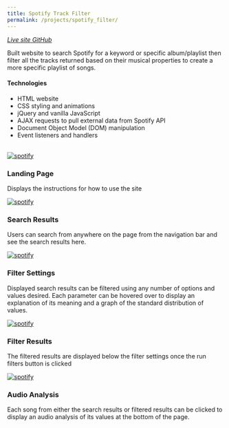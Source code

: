 ```yaml
---
title: Spotify Track Filter
permalink: /projects/spotify_filter/
---
```


<a href="https://spk2dc.github.io/SpotifyTrackFilter/" target="_blank">
<i class="fa fa-external-link" aria-hidden="true">  Live site</i>
<a>

<a href="https://github.com/spk2dc/spk2dc.github.io/tree/master/SpotifyTrackFilter#spotify-track-filter-read-me" target="_blank">
<i class="fa fa-github" aria-hidden="true">  GitHub</i>
</a>

<p class="lead">
Built website to search Spotify for a keyword or specific album/playlist then filter all the tracks returned based on their musical properties to create a more specific playlist of songs.
</p>

#### Technologies

- HTML website
- CSS styling and animations
- jQuery and vanilla JavaScript
- AJAX requests to pull external data from Spotify API
- Document Object Model (DOM) manipulation
- Event listeners and handlers

<br />

<div class="row">

  <div class="col-lg-12">
    <div class="thumbnail">
      <div class="image">
        <a href="{{site.baseurl}}/assets/img/projects/spotify_filter/SpotifyFilter (5).png"><img src="{{site.baseurl}}/assets/img/projects/spotify_filter/SpotifyFilter (5).png" class="img-responsive" alt="spotify"></a>
      </div>
      <div class="caption">
        <h3>Landing Page</h3>
        <p>Displays the instructions for how to use the site</p>
      </div>
    </div>
  </div>

  <div class="col-lg-12">
    <div class="thumbnail">
      <div class="image">
        <a href="{{site.baseurl}}/assets/img/projects/spotify_filter/SpotifyFilter (4).png"><img src="{{site.baseurl}}/assets/img/projects/spotify_filter/SpotifyFilter (4).png" class="img-responsive" alt="spotify"></a>
      </div>
      <div class="caption">
        <h3>Search Results</h3>
        <p>Users can search from anywhere on the page from the navigation bar and see the search results here.</p>
      </div>
    </div>
  </div>

  <div class="col-lg-12">
    <div class="thumbnail">
      <div class="image">
        <a href="{{site.baseurl}}/assets/img/projects/spotify_filter/SpotifyFilter (1).png"><img src="{{site.baseurl}}/assets/img/projects/spotify_filter/SpotifyFilter (1).png" class="img-responsive" alt="spotify"></a>
      </div>
      <div class="caption">
        <h3>Filter Settings</h3>
        <p>Displayed search results can be filtered using any number of options and values desired. Each parameter can be hovered over to display an explanation of its meaning and a graph of the standard distribution of values.</p>
      </div>
    </div>
  </div>

  <div class="col-lg-12">
    <div class="thumbnail">
      <div class="image">
        <a href="{{site.baseurl}}/assets/img/projects/spotify_filter/SpotifyFilter (2).png"><img src="{{site.baseurl}}/assets/img/projects/spotify_filter/SpotifyFilter (2).png" class="img-responsive" alt="spotify"></a>
      </div>
      <div class="caption">
        <h3>Filter Results</h3>
        <p>The filtered results are displayed below the filter settings once the run filters button is clicked</p>
      </div>
    </div>
  </div>

  <div class="col-lg-12">
    <div class="thumbnail">
      <div class="image">
        <a href="{{site.baseurl}}/assets/img/projects/spotify_filter/SpotifyFilter (3).png"><img src="{{site.baseurl}}/assets/img/projects/spotify_filter/SpotifyFilter (3).png" class="img-responsive" alt="spotify"></a>
      </div>
      <div class="caption">
        <h3>Audio Analysis</h3>
        <p>Each song from either the search results or filtered results can be clicked to display an audio analysis of its values at the bottom of the page.</p>
      </div>
    </div>
  </div>

</div>
